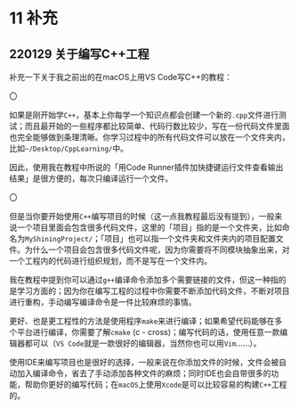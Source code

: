 # 11 补充

## 220129 关于编写C++工程

补充一下关于我之前出的在macOS上用VS Code写C++的教程：

〇

如果是刚开始学`C++`，基本上你每学一个知识点都会创建一个新的`.cpp`文件进行测试；而且最开始的一些程序都比较简单、代码行数比较少，写在一份代码文件里面也完全能够做到条理清晰。你学习过程中的所有代码文件可以放在一个文件夹内，比如`~/Desktop/CppLearning/`中。

因此，使用我在教程中所说的「用Code Runner插件加快捷键运行文件查看输出结果」是很方便的，每次只编译运行一个文件。

〇

但是当你要开始使用`C++`编写项目的时候（这一点我教程最后没有提到），一般来说一个项目里面会包含很多代码文件，这里的「项目」指的是一个文件夹，比如命名为`MyShiningProject/`；「项目」也可以指一个文件夹和文件夹内的项目配置文件。为什么一个项目会包含很多代码文件呢，因为你需要将不同模块抽象出来，对一个工程内的代码进行组织规划，而不是写在一个文件内。

我在教程中提到你可以通过`g++`编译命令添加多个需要链接的文件，但这一种指的是学习方面的；因为你在编写工程的过程中你需要不断添加代码文件，不断对项目进行重构，手动编写编译命令是一件比较麻烦的事情。

更好、也是更工程性的方法是使用程序`make`来进行编译；如果希望代码能够在多个平台进行编译，你需要了解`cmake` (c - cross)；编写代码的话，使用任意一款编辑器都可以（`VS Code`就是一款很好的编辑器，当然你也可以用`Vim`……）。

使用IDE来编写项目也是很好的选择，一般来说在你添加文件的时候，文件会被自动加入编译命令，省去了手动添加各种文件的麻烦；同时IDE也会自带很多的功能，帮助你更好的编写代码；在`macOS`上使用`Xcode`是可以比较容易的构建`C++`工程的。
